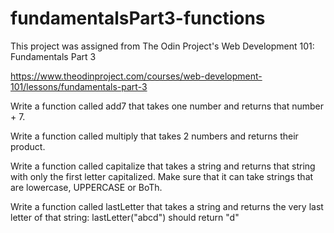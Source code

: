 # fundamentalsPart3-functions

This project was assigned from The Odin Project's Web Development 101: Fundamentals Part 3

  https://www.theodinproject.com/courses/web-development-101/lessons/fundamentals-part-3



Write a function called add7 that takes one number and returns that number + 7.

Write a function called multiply that takes 2 numbers and returns their product.

Write a function called capitalize that takes a string and returns that string with only the first letter capitalized. Make sure that it can take strings that are lowercase, UPPERCASE or BoTh.

Write a function called lastLetter that takes a string and returns the very last letter of that string:
lastLetter("abcd") should return "d"